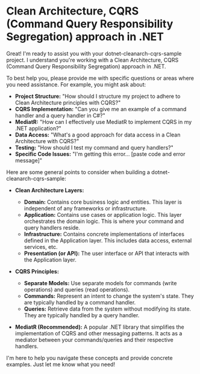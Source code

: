 # Clean Architecture, CQRS (Command Query Responsibility Segregation) approach in .NET

Great! I'm ready to assist you with your dotnet-cleanarch-cqrs-sample project. I understand you're working with a Clean Architecture, CQRS (Command Query Responsibility Segregation) approach in .NET.

To best help you, please provide me with specific questions or areas where you need assistance. For example, you might ask about:

- **Project Structure:** "How should I structure my project to adhere to Clean Architecture principles with CQRS?"
- **CQRS Implementation:** "Can you give me an example of a command handler and a query handler in C#?"
- **MediatR:** "How can I effectively use MediatR to implement CQRS in my .NET application?"
- **Data Access:** "What's a good approach for data access in a Clean Architecture with CQRS?"
- **Testing:** "How should I test my command and query handlers?"
- **Specific Code Issues:** "I'm getting this error... [paste code and error message]"

Here are some general points to consider when building a dotnet-cleanarch-cqrs-sample:

- **Clean Architecture Layers:**

  - **Domain:** Contains core business logic and entities. This layer is independent of any frameworks or infrastructure.
  - **Application:** Contains use cases or application logic. This layer orchestrates the domain logic. This is where your command and query handlers reside.
  - **Infrastructure:** Contains concrete implementations of interfaces defined in the Application layer. This includes data access, external services, etc.
  - **Presentation (or API):** The user interface or API that interacts with the Application layer.

- **CQRS Principles:**

  - **Separate Models:** Use separate models for commands (write operations) and queries (read operations).
  - **Commands:** Represent an intent to change the system's state. They are typically handled by a command handler.
  - **Queries:** Retrieve data from the system without modifying its state. They are typically handled by a query handler.

- **MediatR (Recommended):** A popular .NET library that simplifies the implementation of CQRS and other messaging patterns. It acts as a mediator between your commands/queries and their respective handlers.

I'm here to help you navigate these concepts and provide concrete examples. Just let me know what you need!

